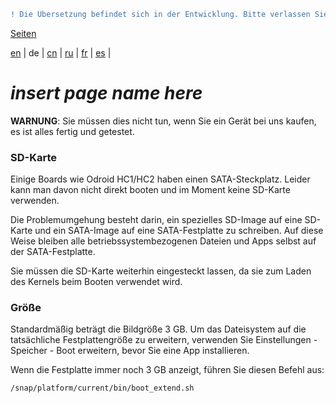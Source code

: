 ```diff
! Die Übersetzung befindet sich in der Entwicklung. Bitte verlassen Sie sich auf die englische Originalversion.
```

[Seiten](https://github.com/syncloud/docs/blob/master/de/index.md#seiten)

[en](https://github.com/syncloud/platform/wiki/Boot-from-SATA) | 
de | 
[cn](https://github.com/syncloud/docs/blob/master/cn/content/Boot-from-SATA.md) | 
[ru](https://github.com/syncloud/docs/blob/master/ru/content/Boot-from-SATA.md) | 
[fr](https://github.com/syncloud/docs/blob/master/fr/content/Boot-from-SATA.md) | 
[es](https://github.com/syncloud/docs/blob/master/es/content/Boot-from-SATA.md) | 

# *insert page name here*

**WARNUNG**: Sie müssen dies nicht tun, wenn Sie ein Gerät bei uns kaufen, es ist alles fertig und getestet.

### SD-Karte

Einige Boards wie Odroid HC1/HC2 haben einen SATA-Steckplatz. Leider kann man davon nicht direkt booten und im Moment keine SD-Karte verwenden.

Die Problemumgehung besteht darin, ein spezielles SD-Image auf eine SD-Karte und ein SATA-Image auf eine SATA-Festplatte zu schreiben. Auf diese Weise bleiben alle betriebssystembezogenen Dateien und Apps selbst auf der SATA-Festplatte.

Sie müssen die SD-Karte weiterhin eingesteckt lassen, da sie zum Laden des Kernels beim Booten verwendet wird.

### Größe

Standardmäßig beträgt die Bildgröße 3 GB. Um das Dateisystem auf die tatsächliche Festplattengröße zu erweitern, verwenden Sie Einstellungen - Speicher - Boot erweitern, bevor Sie eine App installieren.

Wenn die Festplatte immer noch 3 GB anzeigt, führen Sie diesen Befehl aus:

```
/snap/platform/current/bin/boot_extend.sh
```
